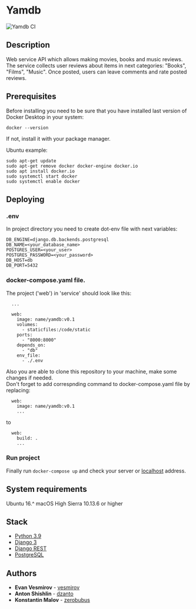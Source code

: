 # Yamdb
![Yamdb CI](https://github.com/vesmirov/yamdb/workflows/Yamdb%20CI/badge.svg)

## Description
Web service API which allows making movies, books and music reviews.
The service collects user reviews about items in next categories: "Books", "Films", "Music". Once posted, users can leave comments and rate posted reviews. 

## Prerequisites
Before installing you need to be sure that you have installed last version of Docker Desktop in your system:

```
docker --version
```

If not, install it with your package manager.

Ubuntu example:

```
sudo apt-get update
sudo apt-get remove docker docker-engine docker.io
sudo apt install docker.io
sudo systemctl start docker
sudo systemctl enable docker
```

## Deploying

### .env
In project directory you need to create dot-env file with next variables:

```
DB_ENGINE=django.db.backends.postgresql
DB_NAME=<your_database_name>
POSTGRES_USER=<your_user>
POSTGRES_PASSWORD=<your_password>
DB_HOST=db
DB_PORT=5432
```

### docker-compose.yaml file.
The project ('web') in 'service' should look like this:

```
  ...

  web:
    image: name/yamdb:v0.1
    volumes:
      - staticfiles:/code/static
    ports:
      - "8000:8000"
    depends_on: 
      - "db"
    env_file: 
      - ./.env
```

Also you are able to clone this repository to your machine, make some changes if needed.  
Don't forget to add correspnding command to docker-compose.yaml file by replacing:

```
  web:
    image: name/yamdb:v0.1
    ...
```

to

```
  web:
    build: .
    ...
```

### Run project
Finally run `docker-compose up` and check your server or [localhost](http://127.0.0.1/) address.

## System requirements
Ubuntu 16.^
macOS High Sierra 10.13.6 or higher

## Stack
* [Python 3.9](https://www.python.org/)
* [Django 3](https://www.djangoproject.com/)
* [Django REST](https://www.django-rest-framework.org/)
* [PostgreSQL](https://www.postgresql.org/)

## Authors
* **Evan Vesmirov** - [vesmirov](https://github.com/vesmirov)
* **Anton Shishlin** - [dzanto](https://github.com/dzanto)
* **Konstantin Malov** - [zerobubus](https://github.com/zerobubus)


